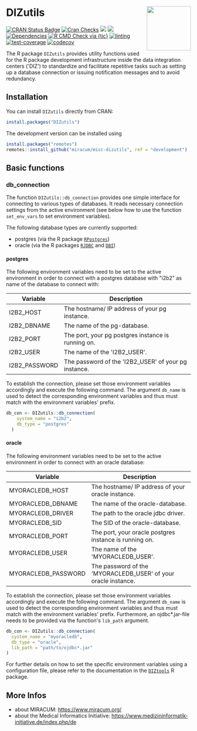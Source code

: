 # DIZutils <img src="man/figures/logo.png" align="right" width="120" />

<!-- badges: start -->
[![CRAN Status Badge](https://www.r-pkg.org/badges/version-ago/DIZutils)](https://cran.r-project.org/package=DIZutils)
[![Cran Checks](https://cranchecks.info/badges/worst/DIZutils)](https://cran.r-project.org/web/checks/check_results_DIZutils.html)
[![](http://cranlogs.r-pkg.org/badges/grand-total/DIZutils?color=blue)](https://cran.r-project.org/package=DIZutils)
[![](http://cranlogs.r-pkg.org/badges/last-month/DIZutils?color=blue)](https://cran.r-project.org/package=DIZutils)
[![Dependencies](https://tinyverse.netlify.com/badge/DIZutils)](https://cran.r-project.org/package=DIZutils)
[![R CMD Check via {tic}](https://github.com/miracum/misc-dizutils/workflows/R%20CMD%20Check%20via%20{tic}/badge.svg?branch=master)](https://github.com/miracum/misc-dizutils)
[![linting](https://github.com/miracum/misc-dizutils/workflows/lint/badge.svg?branch=master)](https://github.com/miracum/misc-dizutils)
[![test-coverage](https://github.com/miracum/misc-dizutils/workflows/test-coverage/badge.svg?branch=master)](https://github.com/miracum/misc-dizutils)
[![codecov](https://codecov.io/gh/miracum/misc-dizutils/branch/master/graph/badge.svg)](https://app.codecov.io/gh/miracum/misc-dizutils)
<!-- badges: end -->

The R package `DIZutils` provides utility functions used for the R package development infrastructure inside the data integration centers ('DIZ') to standardize and facilitate repetitive tasks such as setting up a database connection or issuing notification messages and to avoid redundancy.

## Installation

You can install `DIZutils` directly from CRAN:

```r
install.packages("DIZutils")
```

The development version can be installed using

```r
install.packages("remotes")
remotes::install_github("miracum/misc-dizutils", ref = "development")
```

## Basic functions

### db_connection

The function `DIZutils::db_connection` provides one simple interface for connecting to various types of databases. It reads necessary connection settings from the active environment (see below how to use the function `set_env_vars` to set environment variables).

The following database types are currently supported:

* postgres (via the R package [`RPostgres`](https://CRAN.R-project.org/package=RPostgres))
* oracle (via the R packages [`RJDBC`](https://CRAN.R-project.org/package=RJDBC) and [`DBI`](https://CRAN.R-project.org/package=DBI/))

#### postgres

The following environment variables need to be set to the active environment in order to connect with a postgres database with "i2b2" as name of the database to connect with:

| Variable          | Description                                                               |
| ----------------- | ------------------------------------------------------------------------- |
| I2B2_HOST         | The hostname/ IP address of your pg instance.                             |
| I2B2_DBNAME       | The name of the pg-database.                                              |
| I2B2_PORT         | The port, your pg postgres instance is running on.                        |
| I2B2_USER         | The name of the 'I2B2_USER'.                                              |
| I2B2_PASSWORD     | The password of the 'I2B2_USER' of your pg instance.                      |

To establish the connection, please set those environment variables accordingly and execute the following command. The argument `db_name` is used to detect the corresponding environment variables and thus must match with the environment variables' prefix.

```r
db_con <- DIZutils::db_connection(
    system_name = "i2b2",
    db_type = "postgres"
  )
```

#### oracle

The following environment variables need to be set to the active environment in order to connect with an oracle database:

| Variable          | Description                                                               |
| ----------------- | ------------------------------------------------------------------------- |
| MYORACLEDB_HOST         | The hostname/ IP address of your oracle instance.                   |
| MYORACLEDB_DBNAME       | The name of the oracle-database.                                    |
| MYORACLEDB_DRIVER       | The path to the oracle jdbc driver.                                 |
| MYORACLEDB_SID          | The SID of the oracle-database.                                     |
| MYORACLEDB_PORT         | The port, your oracle postgres instance is running on.              |
| MYORACLEDB_USER         | The name of the 'MYORACLEDB_USER'.                                  |
| MYORACLEDB_PASSWORD     | The password of the 'MYORACLEDB_USER' of your oracle instance.      |

To establish the connection, please set those environment variables accordingly and execute the following command. The argument `db_name` is used to detect the corresponding environment variables and thus must match with the environment variables' prefix. Furthermore, an ojdbc*.jar-file needs to be provided via the function's `lib_path` argument.

```r
db_con <- DIZutils::db_connection(
  system_name = "myoracledb",
  db_type = "oracle",
  lib_path = "path/to/ojdbc*.jar"
)
```

For further details on how to set the specific environment variables using a configuration file, please refer to the documentation in the [`DIZtools`](https://github.com/miracum/misc-diztools#setenv_file) R package.

## More Infos

* about MIRACUM: <https://www.miracum.org/>
* about the Medical Informatics Initiative: <https://www.medizininformatik-initiative.de/index.php/de>
